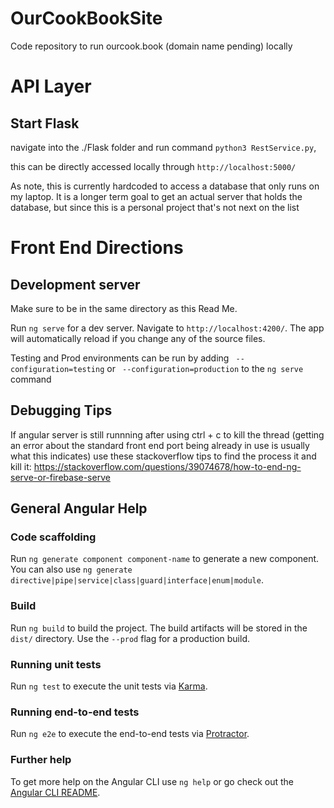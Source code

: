 # OurCookBookSite
Code repository to run ourcook.book (domain name pending) locally


# API Layer

## Start Flask

navigate into the ./Flask folder and run command `python3 RestService.py`, 

this can be directly accessed locally through `http://localhost:5000/`

As note, this is currently hardcoded to access a database that only runs
on my laptop. It is a longer term goal to get an actual server that holds
the database, but since this is a personal project that's not next on the list


# Front End Directions

## Development server

Make sure to be in the same directory as this Read Me.  

Run `ng serve` for a dev server. Navigate to `http://localhost:4200/`. The app will automatically reload if you change any of the source files.

Testing and Prod environments can be run by adding ` --configuration=testing` or ` --configuration=production` to the `ng serve` command

## Debugging Tips

If angular server is still runnning after using ctrl + c to kill the thread (getting an error about the standard front end port being already in use is usually what this indicates) use these stackoverflow tips to find the process it and kill it: https://stackoverflow.com/questions/39074678/how-to-end-ng-serve-or-firebase-serve

## General Angular Help

### Code scaffolding

Run `ng generate component component-name` to generate a new component. You can also use `ng generate directive|pipe|service|class|guard|interface|enum|module`.

### Build

Run `ng build` to build the project. The build artifacts will be stored in the `dist/` directory. Use the `--prod` flag for a production build.

### Running unit tests

Run `ng test` to execute the unit tests via [Karma](https://karma-runner.github.io).

### Running end-to-end tests

Run `ng e2e` to execute the end-to-end tests via [Protractor](http://www.protractortest.org/).

### Further help

To get more help on the Angular CLI use `ng help` or go check out the [Angular CLI README](https://github.com/angular/angular-cli/blob/master/README.md).
